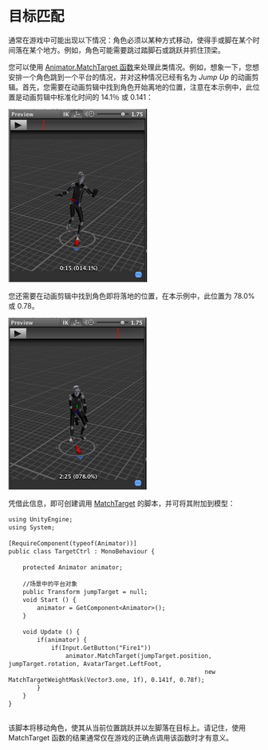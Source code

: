 目标匹配
===============


通常在游戏中可能出现以下情况：角色必须以某种方式移动，使得手或脚在某个时间落在某个地方。例如，角色可能需要跳过踏脚石或跳跃并抓住顶梁。

您可以使用 [Animator.MatchTarget 函数](../ScriptReference/Animator.MatchTarget.html)来处理此类情况。例如，想象一下，您想安排一个角色跳到一个平台的情况，并对这种情况已经有名为 _Jump Up_ 的动画剪辑。首先，您需要在动画剪辑中找到角色开始离地的位置，注意在本示例中，此位置是动画剪辑中标准化时间的 14.1％ 或 0.141：


![](../uploads/Main/MecanimMatchTargetStart.png) 

您还需要在动画剪辑中找到角色即将落地的位置，在本示例中，此位置为 78.0% 或 0.78。


![](../uploads/Main/MecanimMatchTargetEnd.png) 

凭借此信息，即可创建调用 [MatchTarget](../ScriptReference/Animator.MatchTarget.html) 的脚本，并可将其附加到模型：




````
using UnityEngine;
using System;

[RequireComponent(typeof(Animator))] 
public class TargetCtrl : MonoBehaviour {

	protected Animator animator;	
	
	//场景中的平台对象
	public Transform jumpTarget = null; 
	void Start () {
		animator = GetComponent<Animator>();
	}
	
	void Update () {
		if(animator) {
			if(Input.GetButton("Fire1"))		 
				animator.MatchTarget(jumpTarget.position, jumpTarget.rotation, AvatarTarget.LeftFoot, 
                                                       new MatchTargetWeightMask(Vector3.one, 1f), 0.141f, 0.78f);
		}		
	}
}


````


该脚本将移动角色，使其从当前位置跳跃并以左脚落在目标上。请记住，使用 MatchTarget 函数的结果通常仅在游戏的正确点调用该函数时才有意义。


